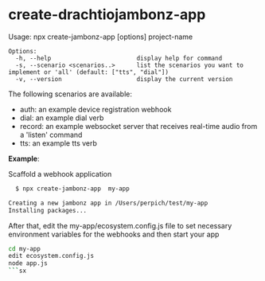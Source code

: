 # create-drachtiojambonz-app 

Usage: npx create-jambonz-app [options] project-name
```
Options:
  -h, --help                        display help for command
  -s, --scenario <scenarios..>      list the scenarios you want to implement or 'all' (default: ["tts", "dial"])
  -v, --version                     display the current version
```

The following scenarios are available:
- auth: an example device registration webhook
- dial: an example dial verb
- record: an example websocket server that receives real-time audio from a 'listen' command 
- tts: an example tts verb

**Example**: 

Scaffold a webhook application

```bash
  $ npx create-jambonz-app  my-app

Creating a new jambonz app in /Users/perpich/test/my-app
Installing packages...
```
After that, edit the my-app/ecosystem.config.js file to set necessary environment variables for the webhooks and then start your app

```bash
cd my-app
edit ecosystem.config.js
node app.js
```sx

